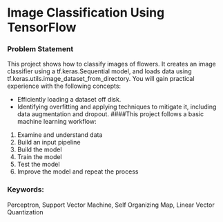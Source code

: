 # Image Classification Using TensorFlow
### Problem Statement
 This project shows how to classify images of flowers. It creates an image classifier using a tf.keras.Sequential model, and loads data using tf.keras.utils.image_dataset_from_directory. You will gain practical experience with the following concepts:
 * Efficiently loading a dataset off disk.
 * Identifying overfitting and applying techniques to mitigate it, including data augmentation and dropout. 
####This project follows a basic machine learning workflow:
1. Examine and understand data
2. Build an input pipeline
3. Build the model
4. Train the model
5. Test the model
6. Improve the model and repeat the process
### Keywords:
Perceptron, Support Vector Machine, Self Organizing Map, Linear Vector Quantization
